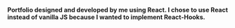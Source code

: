 <strong>Portfolio designed and developed by me using React. I chose to use React instead of vanilla JS because I wanted to implement React-Hooks.</strong>
